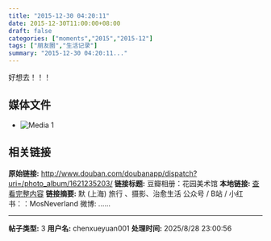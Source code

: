 ```yaml
---
title: "2015-12-30 04:20:11"
date: 2015-12-30T11:00:00+08:00
draft: false
categories: ["moments","2015","2015-12"]
tags: ["朋友圈","生活记录"]
summary: "2015-12-30 04:20:11..."
---
```


好想去！！！

## 媒体文件

- ![Media 1](/Moments/photos/2015-12-30/201512300420110.jpg)

## 相关链接

**原始链接:** http://www.douban.com/doubanapp/dispatch?uri=/photo_album/1621235203/
**链接标题:** 豆瓣相册：花园美术馆
**本地链接:** [查看完整内容](/link_content/2015/12/2015-12-30-1/link_content/)
**链接摘要:** 默
        (上海)
    旅行 、摄影、治愈生活 公众号 / B站 / 小红书：：MosNeverland 微博: ......

---

**帖子类型:** 3
**用户名:** chenxueyuan001
**处理时间:** 2025/8/28 23:00:56